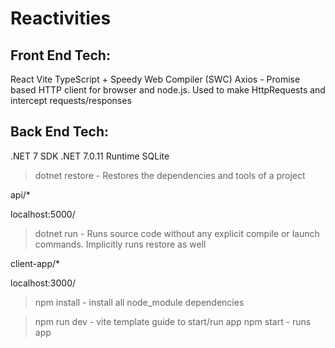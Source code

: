 # Reactivities

## Front End Tech:
React
Vite
TypeScript + Speedy Web Compiler (SWC)
Axios - Promise based HTTP client for browser and node.js. Used to make HttpRequests and intercept requests/responses

## Back End Tech:
.NET 7 SDK
.NET 7.0.11 Runtime
SQLite

> dotnet restore - Restores the dependencies and tools of a project

api/*

localhost:5000/

> dotnet run - Runs source code without any explicit compile or launch commands. Implicitly runs restore as well



client-app/*

localhost:3000/

> npm install - install all node_module dependencies

> npm run dev - vite template guide to start/run app
> npm start - runs app